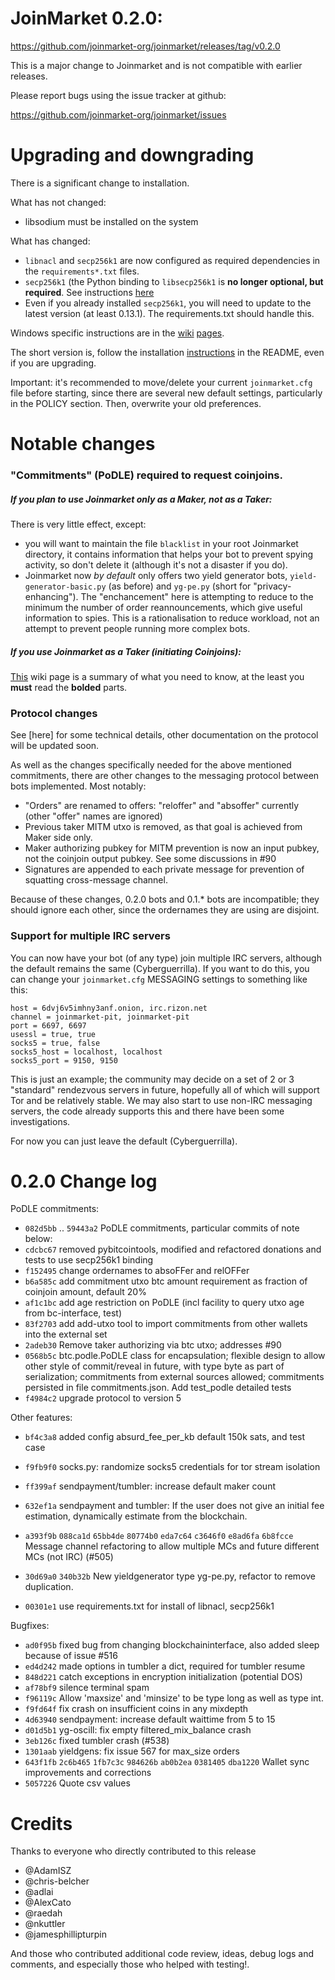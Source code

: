 JoinMarket 0.2.0:
=================

<https://github.com/joinmarket-org/joinmarket/releases/tag/v0.2.0>

This is a major change to Joinmarket and is not compatible with earlier releases.

Please report bugs using the issue tracker at github:

<https://github.com/joinmarket-org/joinmarket/issues>

Upgrading and downgrading
=========================

There is a significant change to installation.

What has not changed:
* libsodium must be installed on the system

What has changed:
* `libnacl` and `secp256k1` are now configured as required dependencies in the `requirements*.txt` files.
* `secp256k1` (the Python binding to `libsecp256k1` is **no longer optional, but required**. See instructions [here](https://github.com/JoinMarket-Org/joinmarket/wiki/Installing-the-libsecp256k1-binding)
* Even if you already installed `secp256k1`, you will need to update to the latest version (at least 0.13.1). The requirements.txt should handle this.

Windows specific instructions are in the [wiki](https://github.com/JoinMarket-Org/joinmarket/wiki/Installing-the-libsecp256k1-binding#installing-the-libsecp256k1-binding-on-windows) [pages](https://github.com/JoinMarket-Org/joinmarket/wiki/Installing-JoinMarket-on-Windows).

The short version is, follow the installation [instructions](https://github.com/JoinMarket-Org/joinmarket/tree/develop#required-installation-dependencies) in the README, even if you are upgrading.

Important: it's recommended to move/delete your current `joinmarket.cfg` file before starting, since there are several new default settings, particularly in the POLICY section. Then, overwrite your old preferences.

Notable changes
===============

### "Commitments" (PoDLE) required to request coinjoins.

##### If you plan to use Joinmarket only as a Maker, not as a Taker:
There is very little effect, except:
* you will want to maintain the file `blacklist` in your root Joinmarket directory, it contains information that helps your bot to prevent spying activity, so don't delete it (although it's not a disaster if you do).
* Joinmarket now *by default* only offers two yield generator bots, `yield-generator-basic.py` (as before) and `yg-pe.py` (short for "privacy-enhancing"). The "enchancement" here is attempting to reduce to the minimum the number of order reannouncements, which give useful information to spies. This is a rationalisation to reduce workload, not an attempt to prevent people running more complex bots.

##### If you use Joinmarket as a Taker (initiating Coinjoins):
[This](https://github.com/JoinMarket-Org/joinmarket/wiki/Sourcing-commitments-for-joins) wiki page is a summary
of what you need to know, at the least you **must** read the **bolded** parts.

### Protocol changes

See [here] for some technical details, other documentation on the protocol will be updated soon.

As well as the changes specifically needed for the above mentioned commitments, there are other changes to the messaging protocol between bots implemented. Most notably:
* "Orders" are renamed to offers: "reloffer" and "absoffer" currently (other "offer" names are ignored)
* Previous taker MITM utxo is removed, as that goal is achieved from Maker side only.
* Maker authorizing pubkey for MITM prevention is now an input pubkey, not the coinjoin output pubkey. See some discussions in #90
* Signatures are appended to each private message for prevention of squatting cross-message channel.

Because of these changes, 0.2.0 bots and 0.1.* bots are incompatible; they should ignore each other, since the ordernames they are using are disjoint.

### Support for multiple IRC servers

You can now have your bot (of any type) join multiple IRC servers, although the default remains the same (Cyberguerrilla).
If you want to do this, you can change your `joinmarket.cfg` MESSAGING settings to something like this:

```
host = 6dvj6v5imhny3anf.onion, irc.rizon.net
channel = joinmarket-pit, joinmarket-pit
port = 6697, 6697
usessl = true, true
socks5 = true, false
socks5_host = localhost, localhost
socks5_port = 9150, 9150
```

This is just an example; the community may decide on a set of 2 or 3 "standard"
rendezvous servers in future, hopefully all of which will support Tor and be relatively
stable. We may also start to use non-IRC messaging servers, the code already supports this and there have been some investigations.

For now you can just leave the default (Cyberguerrilla).


0.2.0 Change log
=================

PoDLE commitments:
- `082d5bb` .. `59443a2` PoDLE commitments, particular commits of note below:
- `cdcbc67` removed pybitcointools, modified and refactored donations and tests to use secp256k1 binding
- `f152495` change ordernames to absoFFer and relOFFer
- `b6a585c` add commitment utxo btc amount requirement as fraction of coinjoin amount, default 20%
- `af1c1bc` add age restriction on PoDLE (incl facility to query utxo age from bc-interface, test)
- `83f2703` add add-utxo tool to import commitments from other wallets into the external set
- `2adeb30` Remove taker authorizing via btc utxo; addresses #90
- `0568b5c` btc.podle.PoDLE class for encapsulation; flexible design to allow other style of commit/reveal in future, with type byte as part of serialization; commitments from external sources allowed; commitments persisted in file commitments.json. Add test_podle detailed tests
- `f4984c2` upgrade protocol to version 5

Other features:
- `bf4c3a8` added config absurd_fee_per_kb default 150k sats, and test case
- `f9fb9f0` socks.py: randomize socks5 credentials for tor stream isolation
- `ff399af` sendpayment/tumbler: increase default maker count
- `632ef1a` sendpayment and tumbler: If the user does not give an initial fee estimation, dynamically estimate from the blockchain.
- `a393f9b` `088ca1d` `65bb4de` `80774b0` `eda7c64` `c3646f0` `e8ad6fa` `6b8fcce` Message channel refactoring to allow multiple MCs and future different MCs (not IRC) (#505)

- `30d69a0` `340b32b` New yieldgenerator type yg-pe.py, refactor to remove duplication.
- `00301e1` use requirements.txt for install of libnacl, secp256k1

Bugfixes:
- `ad0f95b` fixed bug from changing blockchaininterface, also added sleep because of issue #516
- `ed4d242` made options in tumbler a dict, required for tumbler resume
- `848d221` catch exceptions in encryption initialization (potential DOS)
- `af78bf9` silence terminal spam
- `f96119c` Allow 'maxsize' and 'minsize' to be type long as well as type int.
- `f9fd64f` fix crash on insufficient coins in any mixdepth
- `4d63940` sendpayment: increase default waittime from 5 to 15
- `d01d5b1` yg-oscill: fix empty filtered_mix_balance crash
- `3eb126c` fixed tumbler crash (#538)
- `1301aab` yieldgens: fix issue 567 for max_size orders
- `643f1fb` `2c6b465` `1fb7c3c` `984626b` `ab0b2ea` `0381405` `dba1220` Wallet sync improvements and corrections
- `5057226` Quote csv values

Credits
=======

Thanks to everyone who directly contributed to this release

- @AdamISZ
- @chris-belcher
- @adlai
- @AlexCato
- @raedah
- @nkuttler
- @jamesphillipturpin

And those who contributed additional code review, ideas, debug logs and comments, and especially those who helped with testing!.
